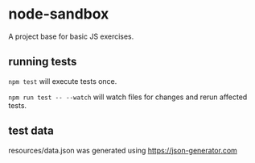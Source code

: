# node-sandbox

A project base for basic JS exercises.

## running tests

`npm test` will execute tests once.

`npm run test -- --watch` will watch files for changes and rerun affected tests.

## test data

resources/data.json was generated using https://json-generator.com
